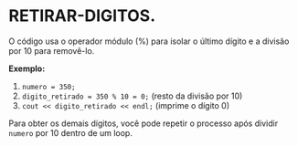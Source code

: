 # RETIRAR-DIGITOS.

O código usa o operador módulo (%) para isolar o último dígito e a divisão por 10 para removê-lo.

**Exemplo:**

1. `numero = 350;`
2. `digito_retirado = 350 % 10 = 0;` (resto da divisão por 10)
3. `cout << digito_retirado << endl;` (imprime o dígito 0)

Para obter os demais dígitos, você pode repetir o processo após dividir `numero` por 10 dentro de um loop. 
